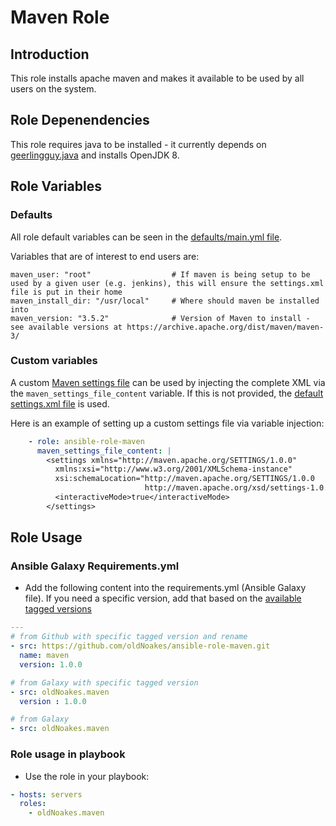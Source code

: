 # Maven Role

## Introduction

This role installs apache maven and makes it available to be used by all users on the system.

## Role Depenendencies

This role requires java to be installed - it currently depends on [geerlingguy.java](https://github.com/geerlingguy/ansible-role-java) and installs OpenJDK 8.

## Role Variables

### Defaults

All role default variables can be seen in the [defaults/main.yml file](https://github.com/oldNoakes/ansible-role-maven/blob/master/defaults/main.yml).

Variables that are of interest to end users are:

```
maven_user: "root"                  # If maven is being setup to be used by a given user (e.g. jenkins), this will ensure the settings.xml file is put in their home
maven_install_dir: "/usr/local"     # Where should maven be installed into
maven_version: "3.5.2"              # Version of Maven to install - see available versions at https://archive.apache.org/dist/maven/maven-3/
```

### Custom variables

A custom [Maven settings file](https://maven.apache.org/settings.html) can be used by injecting the complete XML via the ```maven_settings_file_content``` variable.  If this is not provided, the [default settings.xml file](https://github.com/oldNoakes/ansible-role-maven/blob/master/files/settings.xml) is used.

Here is an example of setting up a custom settings file via variable injection:

```yaml
    - role: ansible-role-maven
      maven_settings_file_content: |
        <settings xmlns="http://maven.apache.org/SETTINGS/1.0.0"
          xmlns:xsi="http://www.w3.org/2001/XMLSchema-instance"
          xsi:schemaLocation="http://maven.apache.org/SETTINGS/1.0.0
                              http://maven.apache.org/xsd/settings-1.0.0.xsd">
          <interactiveMode>true</interactiveMode>
        </settings>
```

## Role Usage

### Ansible Galaxy Requirements.yml

* Add the following content into the requirements.yml (Ansible Galaxy file).  If you need a specific version, add that based on the [available tagged versions](https://github.com/oldNoakes/ansible-role-maven/tags) 

```yaml
---
# from Github with specific tagged version and rename
- src: https://github.com/oldNoakes/ansible-role-maven.git
  name: maven
  version: 1.0.0

# from Galaxy with specific tagged version
- src: oldNoakes.maven
  version : 1.0.0

# from Galaxy 
- src: oldNoakes.maven
```

### Role usage in playbook

* Use the role in your playbook:

```yaml
- hosts: servers
  roles:
    - oldNoakes.maven
```